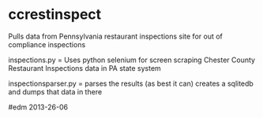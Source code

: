 ccrestinspect
=============
Pulls data from Pennsylvania restaurant inspections site for out of compliance inspections

inspections.py = Uses python selenium for screen scraping Chester County Restaurant Inspections data in PA state system

inspectionsparser.py = parses the results (as best it can) creates a sqlitedb and dumps that data in there

#edm 2013-26-06

